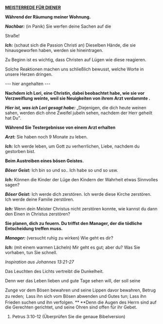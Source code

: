 **<u>MEISTERREDE FÜR DIENER</u>**

**Während der Räumung meiner Wohnung.**

 ***Nachbar:*** (in Panik) Sie werfen deine Sachen auf die

Straße!

***Ich:*** (schaut sich die Passion Christi an) Dieselben Hände, die sie hinausgeworfen haben, werden sie hineintragen.

Zu Beginn ist es wichtig, dass Christen auf Lügen wie diese reagieren.

Solche Reaktionen machen uns schließlich bewusst, welche Worte in unsere Herzen dringen.

--- hier angehalten ---

**Nachdem ich Lori, eine Christin, dabei beobachtet habe, wie sie vor Verzweiflung weinte, weil sie Neuigkeiten von ihrem Arzt verdammte .**

***Hier ist, was ich Lori gesagt habe:*** „Diejenigen, die dich heute weinen sahen, werden dich ohne Zweifel jubeln sehen, nachdem der Herr geheilt hat Du".

**Während Sie Testergebnisse von einem Arzt erhalten**

***Arzt:*** Sie haben noch 9 Monate zu leben.

***Ich:*** Ich werde leben, um Gott zu verherrlichen, Liebe, nachdem du gestorben bist.

**Beim Austreiben eines bösen Geistes.**

***Böser Geist:*** Ich bin so und so.. Ich habe so und so usw.

***Ich:*** Können die Kinder der Lüge den Kindern der Wahrheit etwas Sinnvolles sagen?

***Böser Geist:*** Ich werde dich zerstören. Ich werde diese Kirche zerstören. Ich werde deine Familie zerstören.

***Ich:*** Wenn dein Meister Christus nicht zerstören konnte, wie kannst du dann den Einen in Christus zerstören?

**Sie planen, dich zu feuern. Du triffst den Manager, der die tödliche Entscheidung treffen muss.**

***Manager:*** (versucht ruhig zu wirken) Wie geht es dir?

***Ich:*** (mit einem warmen Lächeln) Mir geht es gut; aber du? Was Sie vorhaben, tun Sie schnell.

*Inspiration aus Johannes 13:21-27*

Das Leuchten des Lichts vertreibt die Dunkelheit.

Denn wer das Leben lieben und gute Tage sehen will, der soll seine

Zunge vor dem Bösen bewahren und seine Lippen davor bewahren, Betrug zu reden;**<sup> </sup>** Lass ihn sich vom Bösen abwenden und Gutes tun; Lass ihn Frieden suchen und ihn verfolgen. **<sup> </sup>**Denn die Augen des Herrn sind auf die Gerechten gerichtet, und seine Ohren sind offen für ihr Gebet.

1. Petrus 3:10-12 (Überprüfen Sie die genaue Bibelversion)